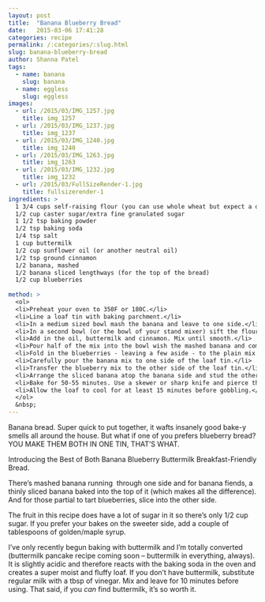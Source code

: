 ```yaml
---
layout: post
title:  "Banana Blueberry Bread"
date:   2015-03-06 17:41:28
categories: recipe
permalink: /:categories/:slug.html
slug: banana-blueberry-bread
author: Shanna Patel
tags: 
  - name: banana
    slug: banana
  - name: eggless
    slug: eggless
images: 
  - url: /2015/03/IMG_1257.jpg
    title: img_1257
  - url: /2015/03/IMG_1237.jpg
    title: img_1237
  - url: /2015/03/IMG_1240.jpg
    title: img_1240
  - url: /2015/03/IMG_1263.jpg
    title: img_1263
  - url: /2015/03/IMG_1232.jpg
    title: img_1232
  - url: /2015/03/FullSizeRender-1.jpg
    title: fullsizerender-1
ingredients: >
  1 3/4 cups self-raising flour (you can use whole wheat but expect a denser texture) 
  1/2 cup caster sugar/extra fine granulated sugar 
  1 1/2 tsp baking powder
  1/2 tsp baking soda 
  1/4 tsp salt
  1 cup buttermilk
  1/2 cup sunflower oil (or another neutral oil)
  1/2 tsp ground cinnamon 
  1/2 banana, mashed
  1/2 banana sliced lengthways (for the top of the bread)
  1/2 cup blueberries
  
method: >
  <ol>
  <li>Preheat your oven to 350F or 180C.</li>
  <li>Line a loaf tin with baking parchment.</li>
  <li>In a medium sized bowl mash the banana and leave to one side.</li>
  <li>In a second bowl (or the bowl of your stand mixer) sift the flour, baking powder, baking soda and salt into a bowl or the bowl of your stand mixer.</li>
  <li>Add in the oil, buttermilk and cinnamon. Mix until smooth.</li>
  <li>Pour half of the mix into the bowl wish the mashed banana and combine.</li>
  <li>Fold in the blueberries - leaving a few aside - to the plain mix.</li>
  <li>Carefully pour the banana mix to one side of the loaf tin.</li>
  <li>Transfer the blueberry mix to the other side of the loaf tin.</li>
  <li>Arrange the sliced banana atop the banana side and stud the other half with remaining blueberries.</li>
  <li>Bake for 50-55 minutes. Use a skewer or sharp knife and pierce the cake to the bottom of the tin. If it comes out clean, it's cooked all the way through. If it's nearly there, switch off the oven and leave it in there for 5 minutes before removing.</li>
  <li>Allow the loaf to cool for at least 15 minutes before gobbling.</li>
  </ol>
  &nbsp;
---
```

<p>Banana bread. Super quick to put together, it wafts insanely good bake-y smells all around the house. But what if one of you prefers blueberry bread? YOU MAKE THEM BOTH IN ONE TIN, THAT’S WHAT.</p>
<p>Introducing the Best of Both Banana Blueberry Buttermilk Breakfast-Friendly Bread.</p>
<p>There’s mashed banana running  through one side and for banana fiends, a thinly sliced banana baked into the top of it (which makes all the difference). And for those partial to tart blueberries, slice into the other side.</p>
<p>The fruit in this recipe does have a lot of sugar in it so there’s only 1/2 cup sugar. If you prefer your bakes on the sweeter side, add a couple of tablespoons of golden/maple syrup.</p>
<p>I’ve only recently begun baking with buttermilk and I’m totally converted (buttermilk pancake recipe coming soon – buttermilk in everything, always). It is slightly acidic and therefore reacts with the baking soda in the oven and creates a super moist and fluffy loaf. If you don’t have buttermilk, substitute regular milk with a tbsp of vinegar. Mix and leave for 10 minutes before using. That said, if you <em>can</em> find buttermilk, it’s so worth it.</p>
<p> </p>

